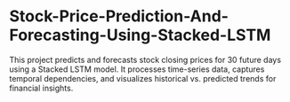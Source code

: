 # Stock-Price-Prediction-And-Forecasting-Using-Stacked-LSTM
This project predicts and forecasts stock closing prices for 30 future days using a Stacked LSTM model. It processes time-series data, captures temporal dependencies, and visualizes historical vs. predicted trends for financial insights.
